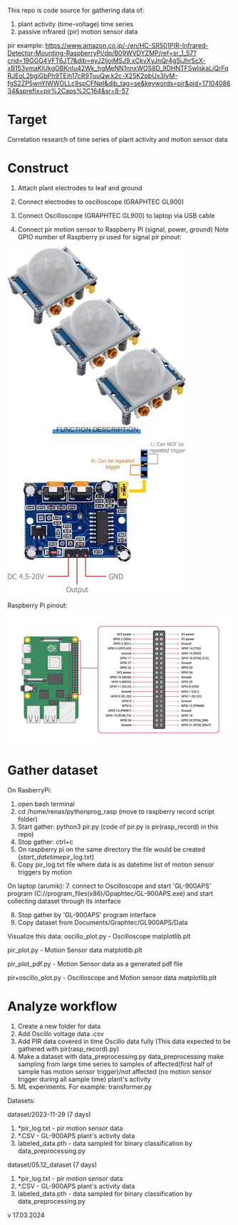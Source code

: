 
This repo is code source for gathering data of:
1. plant activity (time-voltage) time series
2. passive infrared (pir) motion sensor data

pir example: https://www.amazon.co.jp/-/en/HC-SR501PIR-Infrared-Detector-Mounting-RaspberryPi/dp/B09WVDYZMP/ref=sr_1_57?crid=19GGG4VFT6JT7&dib=eyJ2IjoiMSJ9.xCkvXyJnQr4gSjJhrScX-xB153vmaKlUkgOBKnIu42Wk_hgMeNN1nnxWOS8D_9DHNTFSwIskaLiQrFqRJEoL2bgiGbPh9TEih17cR9TuuQw.k2c-X25K2pbUx3IyM-fgS2ZP5wnYIWWOLLc9spCFNpI&dib_tag=se&keywords=pir&qid=1710408634&sprefix=pir%2Caps%2C164&sr=8-57


# Target 
Correlation research of time series of plant activity and motion sensor data 



# Construct
1. Attach plant electrodes to leaf and ground
2. Connect electrodes to oscilloscope (GRAPHTEC GL900)
3. Connect Oscilloscope (GRAPHTEC GL900) to laptop via USB cable

4. Connect pir motion sensor to Raspberry PI (signal, power, ground)
Note GPIO number of Raspberry pi used for signal
pir pinout:

<img src="images/pir2.jpg" alt="Logo" width="400">
<img src="images/pir_pinout.jpg" alt="Logo" width="400">


Raspberry Pi pinout:


<img src="images/rasp_pinout.png" alt="Logo" width="800">


# Gather dataset

On RasberryPi:
1. open bash terminal
2. cd /home/renas/pythonprog_rasp (move to raspberry record script folder)
3. Start gather: python3 pir.py (code of pir.py is pir(rasp_record) in this repo)
4. Stop gather: ctrl+c
5. On raspberry pi on the same directory the file would be created (*start_datetime*pir_log.txt)
6. Copy pir_log.txt file where data is as datetime list of motion sensor triggers by motion

On laptop (arumik):
7. connect to Oscilloscope and start 'GL-900APS' program (C://program_files(x86)/Gpaphtec/GL-900APS.exe)
and start collecting dataset through its interface

8. Stop gather by 'GL-900APS' program interface
9. Copy dataset from Documents/Graphtec/GL900APS/Data  

Visualize this data:
oscillo_plot.py     - Oscilloscope matplotlib.plt

pir_plot.py         - Motion Sensor data matplotlib.plt

pir_plot_pdf.py     - Motion Sensor data as a generated pdf file

pir+oscillo_plot.py - Oscilloscope and Motion sensor data matplotlib.plt 

# Analyze workflow

1. Create a new folder for data
2. Add Oscillo voltage data .csv
3. Add PIR data covered in time Oscillo data fully (This data expected to be gathered with pir(rasp_record).py)
4. Make a dataset with data_preprocessing.py
data_preprocessing make sampling from large time series to samples of affected(first half of sample has motion sensor trigger)/not affected (no motion sensor trigger during all sample time) plant's activity  
5. ML experiments. For example: transformer.py 

Datasets:

dataset/2023-11-29 (7 days) 
1. *pir_log.txt - pir motion sensor data
2. *.CSV - GL-900APS plant's activity data
3. labeled_data.pth - data sampled for binary classification by data_preprocessing.py


dataset/05.12_dataset (7 days)
1. *pir_log.txt - pir motion sensor data
2. *.CSV - GL-900APS plant's activity data
3. labeled_data.pth - data sampled for binary classification by data_preprocessing.py

v 17.03.2024
